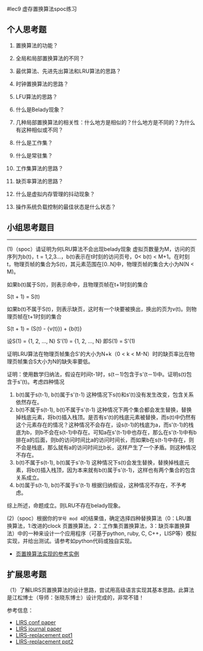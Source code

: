 #lec9 虚存置换算法spoc练习

## 个人思考题
1. 置换算法的功能？

2. 全局和局部置换算法的不同？

3. 最优算法、先进先出算法和LRU算法的思路？

4. 时钟置换算法的思路？

5. LFU算法的思路？

6. 什么是Belady现象？

7. 几种局部置换算法的相关性：什么地方是相似的？什么地方是不同的？为什么有这种相似或不同？

8. 什么是工作集？

9. 什么是常驻集？

10. 工作集算法的思路？

11. 缺页率算法的思路？

12. 什么是虚拟内存管理的抖动现象？

13. 操作系统负载控制的最佳状态是什么状态？

## 小组思考题目

----
(1)（spoc）请证明为何LRU算法不会出现belady现象
虚拟页数量为M，访问的页序列为b(t)，t = 1,2,3...，b(t)表示在t时刻的访问页号，0< b(t) < M+1。在时刻t，物理页帧的集合为S(t)，其元素范围在[0..N]中，物理页帧的集合大小为N(N < M)。

如果b(t)属于S(t)，则表示命中，且物理页帧在t+1时刻的集合

S(t + 1) = S(t)

如果b(t)不属于S(t)，则表示缺页，这时有一个块要被换出，换出的页为v(t)。则物理页帧在t+1时刻的集合

S(t + 1) = (S(t) - {v(t)}) + {b(t)}

设S(1) = {1, 2, ..., N} S'(1) = {1, 2, ..., N} 即S(1) = S'(1)
 
证明LRU算法在物理页帧集合S'的大小为N+k（0 < k < M-N）时的缺页率比在物理页帧集合S大小为N的缺失率要低。

证明：使用数学归纳法，假设在时间t-1时，s(t－1)包含于s'(t－1)中。证明s(t)包含于s'(t)。考虑四种情况

1. b(t)属于s(t-1), b(t)属于s'(t-1)
  这种情况下s(t)和s‘(t)没有发生改变，包含关系依然存在。
2. b(t)不属于s(t-1), b(t)不属于s'(t-1)
   这种情况下两个集合都会发生替换，替换掉栈底元素，将b(t)插入栈顶。是否有s'(t)的栈底元素被替换，而s(t)中仍然有这个元素存在的情况？这种情况不会存在，设s(t-1)的栈底为a，而s'(t-1)的栈底为b，则b不会在s(t-1)中存在。可知a在s'(t-1)中也存在，那么在s'(t-1)中有b排在a的后面，则b的访问时间比a的访问时间长，而如果b在s(t-1)中存在，则不会是栈底，那么就有a的访问时间比b长，这样产生了一个矛盾。则这种情况不存在。
3. b(t)不属于s(t-1), b(t)属于s'(t-1)
   这种情况下s(t)会发生替换，替换掉栈底元素，将b(t)插入栈顶，因为本来就有b(t)属于s'(t-1)，这样也有两个集合的包含关系成立。
4. b(t)属于s(t-1), b(t)不属于s'(t-1)
  根据归纳假设，这种情况不存在，不予考虑。

综上所述，命题成立。则LRU不存在belady现象。


(2)（spoc）根据你的`学号 mod 4`的结果值，确定选择四种替换算法（0：LRU置换算法，1:改进的clock 页置换算法，2：工作集页置换算法，3：缺页率置换算法）中的一种来设计一个应用程序（可基于python, ruby, C, C++，LISP等）模拟实现，并给出测试。请参考如python代码或独自实现。
 - [页置换算法实现的参考实例](https://github.com/chyyuu/ucore_lab/blob/master/related_info/lab3/page-replacement-policy.py)
 
## 扩展思考题
（1）了解LIRS页置换算法的设计思路，尝试用高级语言实现其基本思路。此算法是江松博士（导师：张晓东博士）设计完成的，非常不错！

参考信息：

 - [LIRS conf paper](http://www.ece.eng.wayne.edu/~sjiang/pubs/papers/jiang02_LIRS.pdf)
 - [LIRS journal paper](http://www.ece.eng.wayne.edu/~sjiang/pubs/papers/jiang05_LIRS.pdf)
 - [LIRS-replacement ppt1](http://dragonstar.ict.ac.cn/course_09/XD_Zhang/(6)-LIRS-replacement.pdf)
 - [LIRS-replacement ppt2](http://www.ece.eng.wayne.edu/~sjiang/Projects/LIRS/sig02.ppt)
